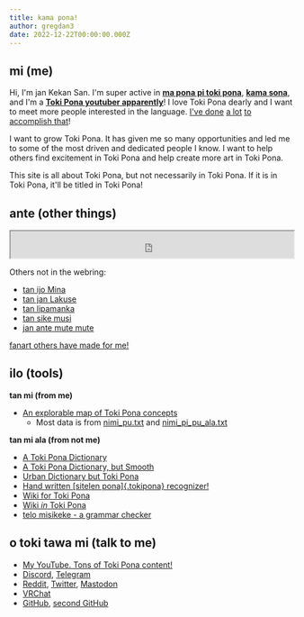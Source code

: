 ```yaml
---
title: kama pona!
author: gregdan3
date: 2022-12-22T00:00:00.000Z
---
```

## mi (me)

Hi, I'm jan Kekan San. I'm super active in **[ma pona pi toki pona](https://discord.gg/mapona)**, **[kama sona](https://discord.gg/ChC6qtVsSE)**, and I'm a **[Toki Pona youtuber apparently](https://www.youtube.com/@gregdan3d)**! I love Toki Pona dearly and I want to meet more people interested in the language. [I've done](https://www.youtube.com/@gregdan3d) [a lot](./lipu/) [to accomplish that](./sona/)!

I want to grow Toki Pona. It has given me so many opportunities and led me to some of the most driven and dedicated people I know. I want to help others find excitement in Toki Pona and help create more art in Toki Pona.

This site is all about Toki Pona, but not necessarily in Toki Pona. If it is in Toki Pona, it'll be titled in Toki Pona!

## ante (other things)

<iframe id="sike-pona" style="width: 100%; height: 3rem;" src="https://sike.pona.la/jan/jan%20Kekan%20San"></iframe>

Others not in the webring:

- [tan ijo Mina](https://ap5.dev/tokipona)
- [tan jan Lakuse](https://raacz.neocities.org/tokipona)
- [tan lipamanka](https://lipamanka.github.io/)
- [tan sike musi](https://datakinds.github.io/toki-pona/)
- [jan ante mute mute](https://sona.pona.la/wiki/Personal_Sites)

[fanart others have made for me!](./fanart.html)

## ilo (tools)

**tan mi (from me)**

- [An explorable map of Toki Pona concepts](./ilo/map.html)
  - Most data is from [nimi_pu.txt](http://tokipona.org/nimi_pu.txt) and
    [nimi_pi_pu_ala.txt](http://tokipona.org/nimi_pi_pu_ala.txt)

**tan mi ala (from not me)**

- [A Toki Pona Dictionary](https://linku.la)
- [A Toki Pona Dictionary, but Smooth](https://nimi.li/)
- [Urban Dictionary but Toki Pona](https://kijetesantakalu.com/)
- [Hand written [sitelen pona]{.tokipona} recognizer!](https://ilo-like.bucketfish.me/)
- [Wiki for Toki Pona](https://sona.pona.la/wiki/Main_Page)
- [Wiki _in_ Toki Pona](https://wikipesija.org/wiki/lipu_open)
- [telo misikeke - a grammar checker](https://telo-misikeke.gitlab.io/)

## o toki tawa mi (talk to me)

<!-- - [My Ko-Fi. If you like what you see, support!](https://ko-fi.com/gregdan3) -->

- [My YouTube. Tons of Toki Pona content!](https://www.youtube.com/@gregdan3d)
- [Discord](https://discord.com/users/497549183847497739), [Telegram](https://gregdan3.t.me/)
- [Reddit](https://reddit.com/u/gregdan3d), [Twitter](https://twitter.com/gregdan3d), [Mastodon](https://toki.social/@gregdan3)
- [VRChat](https://vrchat.com/home/user/usr_8a07de27-2d25-48d0-aa5d-d7e00faa7bde)
- [GitHub](https://github.com/gregdan3), [second GitHub](https://github.com/janKekanSan)

<!-- - Gitlab: [gregdan3](https://gitlab.com/gregdan3) -->

